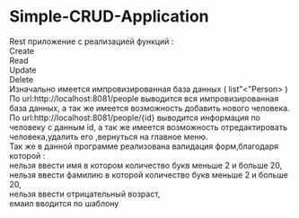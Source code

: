 # Simple-CRUD-Application
Rest приложение с реализацией функций : \
Create\
Read\
Update\
Delete\
Изначально имеется импровизированная база данных ( list"<"Person> ) \
По url:http://localhost:8081/people выводится вся импровизированная база данных, а так же имеется возможность добавить нового человека. \
По url:http://localhost:8081/people/{id} выводится информация по человеку с данным id, а так же имеется возможность отредактировать человека,удалить его ,вернуться на главное меню.\
Так же в данной программе реализована валидация форм,благодаря которой : \
нельзя ввести имя в котором количество букв меньше 2 и больше 20,\
нельзя ввести фамилию в которой количество букв меньше 2 и больше 20,\
нельзя ввести отрицательный возраст,\
емаил вводится по шаблону
